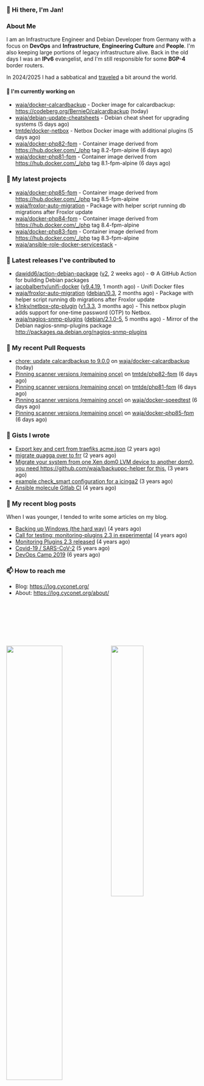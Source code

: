 ### 👋 Hi there, I'm Jan!

### About Me

I am an Infrastructure Engineer and Debian Developer from Germany with a focus on **DevOps** and **Infrastructure**, **Engineering Culture** and **People**. I'm also keeping large portions of legacy infrastructure alive. Back in the old days I was an **IPv6** evangelist, and I'm still responsible for some **BGP-4** border routers.

In 2024/2025 I had a sabbatical and [traveled](https://pixelfed.social/roadtrip) a bit around the world.

#### 👷 I'm currently working on


- [waja/docker-calcardbackup](https://github.com/waja/docker-calcardbackup) - Docker image for calcardbackup: https://codeberg.org/BernieO/calcardbackup (today)
- [waja/debian-update-cheatsheets](https://github.com/waja/debian-update-cheatsheets) - Debian cheat sheet for upgrading systems (5 days ago)
- [tmtde/docker-netbox](https://github.com/tmtde/docker-netbox) - Netbox Docker image with additional plugins (5 days ago)
- [waja/docker-php82-fpm](https://github.com/waja/docker-php82-fpm) - Container image derived from https://hub.docker.com/_/php tag 8.2-fpm-alpine (6 days ago)
- [waja/docker-php81-fpm](https://github.com/waja/docker-php81-fpm) - Container image derived from https://hub.docker.com/_/php tag 8.1-fpm-alpine (6 days ago)

### 🌱 My latest projects

- [waja/docker-php85-fpm](https://github.com/waja/docker-php85-fpm) - Container image derived from https://hub.docker.com/_/php tag 8.5-fpm-alpine
- [waja/froxlor-auto-migration](https://github.com/waja/froxlor-auto-migration) - Package with helper script running db migrations after Froxlor update
- [waja/docker-php84-fpm](https://github.com/waja/docker-php84-fpm) - Container image derived from https://hub.docker.com/_/php tag 8.4-fpm-alpine
- [waja/docker-php83-fpm](https://github.com/waja/docker-php83-fpm) - Container image derived from https://hub.docker.com/_/php tag 8.3-fpm-alpine
- [waja/ansible-role-docker-servicestack](https://github.com/waja/ansible-role-docker-servicestack) - 



### 🔭 Latest releases I've contributed to

- [dawidd6/action-debian-package](https://github.com/dawidd6/action-debian-package) ([v2](https://github.com/dawidd6/action-debian-package/releases/tag/v2), 2 weeks ago) - :gear: A GitHub Action for building Debian packages
- [jacobalberty/unifi-docker](https://github.com/jacobalberty/unifi-docker) ([v9.4.19](https://github.com/jacobalberty/unifi-docker/releases/tag/v9.4.19), 1 month ago) - Unifi Docker files
- [waja/froxlor-auto-migration](https://github.com/waja/froxlor-auto-migration) ([debian/0.3](https://github.com/waja/froxlor-auto-migration/releases/tag/debian/0.3), 2 months ago) - Package with helper script running db migrations after Froxlor update
- [k1nky/netbox-otp-plugin](https://github.com/k1nky/netbox-otp-plugin) ([v1.3.3](https://github.com/k1nky/netbox-otp-plugin/releases/tag/v1.3.3), 3 months ago) - This netbox plugin adds support for one-time password (OTP) to Netbox.
- [waja/nagios-snmp-plugins](https://github.com/waja/nagios-snmp-plugins) ([debian/2.1.0-5](https://github.com/waja/nagios-snmp-plugins/releases/tag/debian/2.1.0-5), 5 months ago) - Mirror of the Debian nagios-snmp-plugins package http://packages.qa.debian.org/nagios-snmp-plugins

### 🔨 My recent Pull Requests

- [chore: update calcardbackup to 9.0.0](https://github.com/waja/docker-calcardbackup/pull/137) on [waja/docker-calcardbackup](https://github.com/waja/docker-calcardbackup) (today)
- [Pinning scanner versions (remaining once)](https://github.com/tmtde/php82-fpm/pull/67) on [tmtde/php82-fpm](https://github.com/tmtde/php82-fpm) (6 days ago)
- [Pinning scanner versions (remaining once)](https://github.com/tmtde/php81-fpm/pull/113) on [tmtde/php81-fpm](https://github.com/tmtde/php81-fpm) (6 days ago)
- [Pinning scanner versions (remaining once)](https://github.com/waja/docker-speedtest/pull/107) on [waja/docker-speedtest](https://github.com/waja/docker-speedtest) (6 days ago)
- [Pinning scanner versions (remaining once)](https://github.com/waja/docker-php85-fpm/pull/18) on [waja/docker-php85-fpm](https://github.com/waja/docker-php85-fpm) (6 days ago)

### 📓 Gists I wrote

- [Export key and cert from traefiks acme.json](https://gist.github.com/4782694f62e30a192cba4fd3197b5ba3) (2 years ago)
- [migrate quagga over to frr](https://gist.github.com/0b532a04b7779aef66d630cf2e85abb5) (2 years ago)
- [Migrate your system from one Xen dom0 LVM device to another dom0, you need https://github.com/waja/backuppc-helper for this.](https://gist.github.com/89830cd14ee98074565c8b28996f643d) (3 years ago)
- [example check_smart configuration for a icinga2](https://gist.github.com/6d5e33c814a20d4834ac47adba92ee24) (3 years ago)
- [Ansible molecule Gitlab CI](https://gist.github.com/c53996e1062ac2e6da06a6d842ee82cd) (4 years ago)

### 📜 My recent blog posts

When I was younger, I tended to write some articles on my blog.


- [Backing up Windows (the hard way)](https://log.cyconet.org/2021/01/04/backing-up-windows-the-hard-way/) (4 years ago)
- [Call for testing: monitoring-plugins 2.3 in experimental](https://log.cyconet.org/2020/12/22/call-for-testing-monitoring-plugins-2-3-in-experimental/) (4 years ago)
- [Monitoring Plugins 2.3 released](https://log.cyconet.org/2020/12/13/monitoring-plugins-2-3-released/) (4 years ago)
- [Covid-19 / SARS-CoV-2](https://log.cyconet.org/2020/03/20/covid-19_sars-cov-2/) (5 years ago)
- [DevOps Camp 2019](https://log.cyconet.org/2019/04/30/dvoc19/) (6 years ago)

### 📫 How to reach me

- Blog: https://log.cyconet.org/
- About: https://log.cyconet.org/about/

<br/><br/>
<br/><br/>
<br/><br/>

<img align="left" width="54%" src="https://github-readme-stats.vercel.app/api?username=waja&include_all_commits=true&count_private=false&show_icons=true" />
<img align="left" width="41%" src="https://github-readme-stats.vercel.app/api/top-langs/?username=waja&layout=compact&include_all_commits=true&count_private=false" />
